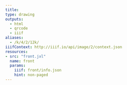 ```yaml
---
title:
type: drawing
outputs:
  - html
  - qrcode
  - iiif
aliases:
  - /k/4/2/12k/
iiifContext: http://iiif.io/api/image/2/context.json
resources:
- src: "front.jxl"
  name: front
  params:
    iiif: front/info.json
    hint: non-paged
---
```


